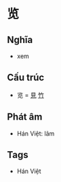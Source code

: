 # 览

## Nghĩa

* xem

## Cấu trúc
* 览 = [見](見.md) [竹](竹.md)

## Phát âm

* Hán Việt: lãm

## Tags
* Hán Việt

<script>window.HANZI_FIELD='览';</script>
